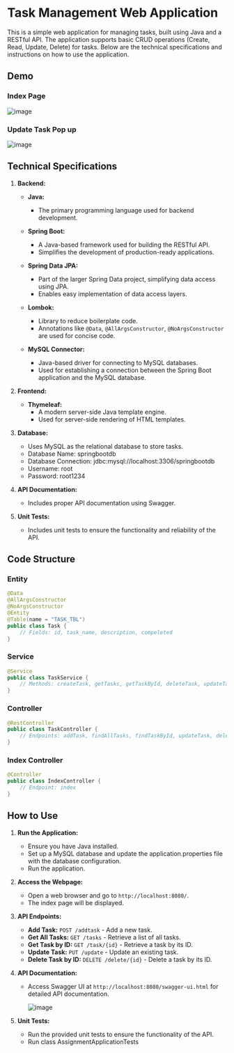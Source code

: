 # Task Management Web Application

This is a simple web application for managing tasks, built using Java and a RESTful API. The application supports basic CRUD operations (Create, Read, Update, Delete) for tasks. Below are the technical specifications and instructions on how to use the application.
## Demo

### Index Page
![image](https://github.com/Shivang-stack/TaskManagement/assets/56068903/27e55a3b-0fc5-4582-9ebd-32528e144070)

### Update Task Pop up
![image](https://github.com/Shivang-stack/TaskManagement/assets/56068903/429db199-db91-47ae-be39-d8ff15b740d8)

## Technical Specifications

1. **Backend:**
    - **Java:**
        - The primary programming language used for backend development.   

    - **Spring Boot:**
        - A Java-based framework used for building the RESTful API.
        - Simplifies the development of production-ready applications.

    - **Spring Data JPA:**
        - Part of the larger Spring Data project, simplifying data access using JPA.
        - Enables easy implementation of data access layers.

    - **Lombok:**
        - Library to reduce boilerplate code.
        - Annotations like `@Data`, `@AllArgsConstructor`, `@NoArgsConstructor` are used for concise code.

    - **MySQL Connector:**
        - Java-based driver for connecting to MySQL databases.
        - Used for establishing a connection between the Spring Boot application and the MySQL database.

2. **Frontend:**
   - **Thymeleaf:**
        - A modern server-side Java template engine.
        - Used for server-side rendering of HTML templates.

3. **Database:**
   - Uses MySQL as the relational database to store tasks.
   - Database Name: springbootdb
   - Database Connection: jdbc:mysql://localhost:3306/springbootdb
   - Username: root
   - Password: root1234

4. **API Documentation:**
   - Includes proper API documentation using Swagger.

5. **Unit Tests:**
   - Includes unit tests to ensure the functionality and reliability of the API.

## Code Structure

### Entity
```java
@Data
@AllArgsConstructor
@NoArgsConstructor
@Entity
@Table(name = "TASK_TBL")
public class Task {
    // Fields: id, task_name, description, compeleted
}
```

### Service
```java
@Service
public class TaskService {
    // Methods: createTask, getTasks, getTaskById, deleteTask, updateTask
}
```

### Controller
```java
@RestController
public class TaskController {
    // Endpoints: addTask, findAllTasks, findTaskById, updateTask, deleteTask
}
```

### Index Controller
```java
@Controller
public class IndexController {
    // Endpoint: index
}
```

## How to Use

1. **Run the Application:**
   - Ensure you have Java installed.
   - Set up a MySQL database and update the application.properties file with the database configuration.
   - Run the application.

2. **Access the Webpage:**
   - Open a web browser and go to `http://localhost:8080/`.
   - The index page will be displayed.

3. **API Endpoints:**
   - **Add Task:** `POST /addtask` - Add a new task.
   - **Get All Tasks:** `GET /tasks` - Retrieve a list of all tasks.
   - **Get Task by ID:** `GET /task/{id}` - Retrieve a task by its ID.
   - **Update Task:** `PUT /update` - Update an existing task.
   - **Delete Task by ID:** `DELETE /delete/{id}` - Delete a task by its ID.

4. **API Documentation:**
   - Access Swagger UI at `http://localhost:8080/swagger-ui.html` for detailed API documentation.

     ![image](https://github.com/Shivang-stack/TaskManagement/assets/56068903/6918f71d-022b-43ec-8843-601d63ec4ea2)


5. **Unit Tests:**
   - Run the provided unit tests to ensure the functionality of the API.
   - Run class AssignmentApplicationTests

